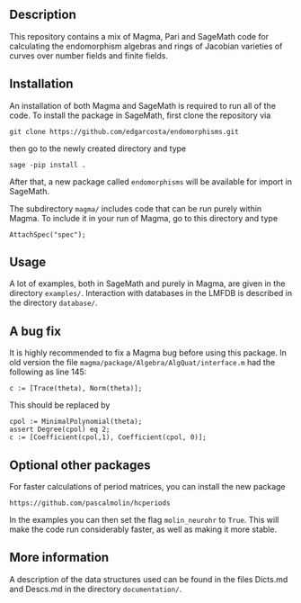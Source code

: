Description
-----------

This repository contains a mix of Magma, Pari and SageMath code for calculating the endomorphism algebras and rings of Jacobian varieties of curves over number fields and finite fields.

Installation
------------

An installation of both Magma and SageMath is required to run all of the code. To install the package in SageMath, first clone the repository via
```
git clone https://github.com/edgarcosta/endomorphisms.git
```
then go to the newly created directory and type
```
sage -pip install .
```
After that, a new package called `endomorphisms` will be available for import in SageMath.

The subdirectory `magma/` includes code that can be run purely within Magma. To include it in your run of Magma, go to this directory and type
```
AttachSpec("spec");
```

Usage
-----

A lot of examples, both in SageMath and purely in Magma, are given in the directory `examples/`. Interaction with databases in the LMFDB is described in the directory `database/`.

A bug fix
---------

It is highly recommended to fix a Magma bug before using this package. In old version the file `magma/package/Algebra/AlgQuat/interface.m` had the following as line 145:
```
c := [Trace(theta), Norm(theta)];
```
This should be replaced by
```
cpol := MinimalPolynomial(theta);  
assert Degree(cpol) eq 2;  
c := [Coefficient(cpol,1), Coefficient(cpol, 0)];
```

Optional other packages
-----------------------

For faster calculations of period matrices, you can install the new package
```
https://github.com/pascalmolin/hcperiods
```
In the examples you can then set the flag `molin_neurohr` to `True`. This will make the code run considerably faster, as well as making it more stable.

More information
----------------

A description of the data structures used can be found in the files Dicts.md and Descs.md in the directory `documentation/`.
